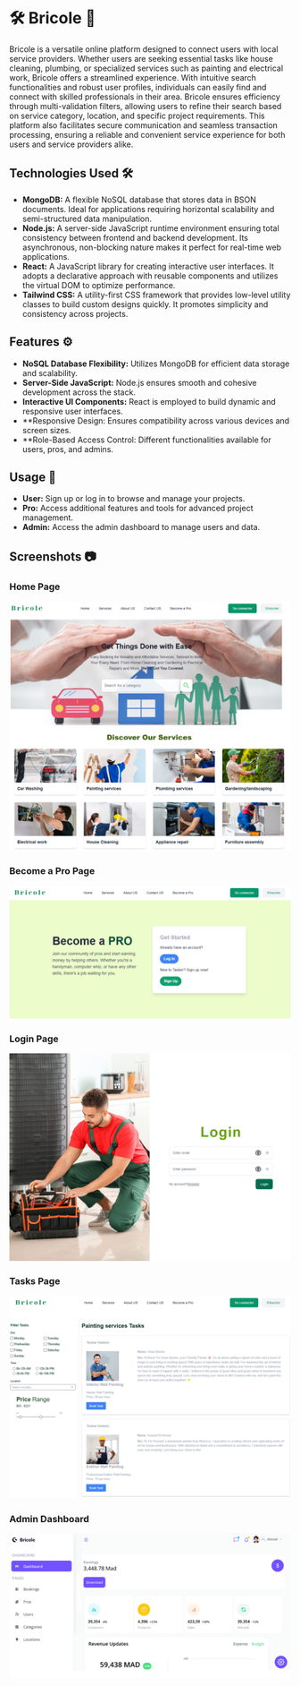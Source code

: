 
# 🛠️ Bricole 🌟

<p>Bricole is a versatile online platform designed to connect users with local service providers. Whether users are seeking essential tasks like house cleaning, plumbing, or specialized services such as painting and electrical work, Bricole offers a streamlined experience. With intuitive search functionalities and robust user profiles, individuals can easily find and connect with skilled professionals in their area. Bricole ensures efficiency through multi-validation filters, allowing users to refine their search based on service category, location, and specific project requirements. This platform also facilitates secure communication and seamless transaction processing, ensuring a reliable and convenient service experience for both users and service providers alike.</p>


## Technologies Used 🛠️

- **MongoDB:** A flexible NoSQL database that stores data in BSON documents. Ideal for applications requiring horizontal scalability and semi-structured data manipulation.
- **Node.js:** A server-side JavaScript runtime environment ensuring total consistency between frontend and backend development. Its asynchronous, non-blocking nature makes it perfect for real-time web applications.
- **React:** A JavaScript library for creating interactive user interfaces. It adopts a declarative approach with reusable components and utilizes the virtual DOM to optimize performance.
- **Tailwind CSS:** A utility-first CSS framework that provides low-level utility classes to build custom designs quickly. It promotes simplicity and consistency across projects.

## Features ⚙️

- **NoSQL Database Flexibility:** Utilizes MongoDB for efficient data storage and scalability.
- **Server-Side JavaScript:** Node.js ensures smooth and cohesive development across the stack.
- **Interactive UI Components:** React is employed to build dynamic and responsive user interfaces.
- **Responsive Design: Ensures compatibility across various devices and screen sizes.
- **Role-Based Access Control: Different functionalities available for users, pros, and admins.

## Usage 🎯

- **User:** Sign up or log in to browse and manage your projects.
- **Pro:** Access additional features and tools for advanced project management.
- **Admin:** Access the admin dashboard to manage users and data.


## Screenshots 📷

### Home Page
![Homepage](/frontend/public/bricole.png)

### Become a Pro Page
![BecomePro](/frontend/public/pro.png)

### Login Page
![User Dashboard](frontend/public/login.png)

### Tasks Page
![Tasks Page](frontend/public/tasks.png)

### Admin Dashboard
![Admin Dashboard](frontend/public/dash.png)

